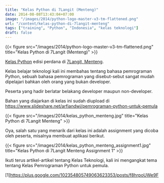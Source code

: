 ```yaml
---
title: "Kelas Python di 7Langit (Menteng)"
date: 2014-08-08T13:43:04+07:00
image: "/images/2014/python-logo-master-v3-tm-flattened.png"
url: "/content/kelas-python-di-7langit-menteng"
tags: ["training", "Python", "Indonesia", "kelas teknologi"]
draft: false
---
```


{{< figure src="/images/2014/python-logo-master-v3-tm-flattened.png" title="Kelas Python di 7Langit (Menteng)" >}}

<a href="http://oo.or.id/content/kelas-python">Kelas Python</a> edisi perdana di <a href="https://www.google.com/maps?es_sm=91&amp;um=1&amp;ie=UTF-8&amp;q=7langit&amp;fb=1&amp;hq=7langit">7Langit, Menteng</a>.

Kelas belajar teknologi kali ini membahas tentang bahasa pemrograman Python, sebuah bahasa pemrograman yang disebut-sebut sangat mudah dipelajari bahkan oleh orang yang bukan developer.

Peserta yang hadir berlatar belakang developer maupun non-developer.

Bahan yang diajarkan di kelas ini sudah diupload di https://www.slideshare.net/arfiandwi/pemrograman-python-untuk-pemula

{{< figure src="/images/2014/kelas_python_menteng.jpg" title="Kelas Python di 7Langit Menteng" >}}

Oya, salah satu yang menarik dari kelas ini adalah assignment yang dicoba oleh peserta, misalnya membuat aplikasi berikut.

{{< figure src="/images/2014/kelas_python_menteng_assignment1.jpg" title="Kelas Python di 7Langit Menteng Assignment 1" >}}

Ikuti terus artikel-artikel tentang Kelas Teknologi, kali ini mengangkat tema tentang Kelas Pemrograman Python untuk pemula.

[1]https://plus.google.com/102354805749063623353/posts/f8hrpoUWe9F

